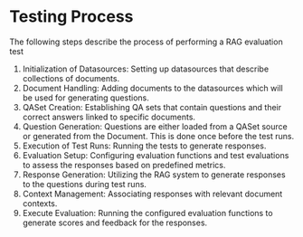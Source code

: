 # Testing Process
The following steps describe the process of performing a RAG evaluation test

1. Initialization of Datasources: Setting up datasources that describe collections of documents.
2. Document Handling: Adding documents to the datasources which will be used for generating questions.
3. QASet Creation: Establishing QA sets that contain questions and their correct answers linked to specific documents.
4. Question Generation: Questions are either loaded from a QASet source or generated from the Document. This is done once before the test runs.
5. Execution of Test Runs: Running the tests to generate responses.
6. Evaluation Setup: Configuring evaluation functions and test evaluations to assess the responses based on predefined metrics.
7. Response Generation: Utilizing the RAG system to generate responses to the questions during test runs.
8. Context Management: Associating responses with relevant document contexts.
9. Execute Evaluation: Running the configured evaluation functions to generate scores and feedback for the responses.